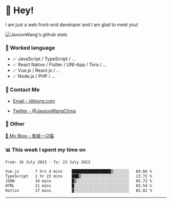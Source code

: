 # 👋 Hey!

I am just a web front-end developer and I am glad to meet you!

![JaxsonWang's github stats](https://github-readme-stats.vercel.app/api?username=JaxsonWang&&show_icons=true&&title_color=1abc9c&&icon_color=1abc9c)


### 📝 Worked language

- ✅ JavaScript / TypeScript / ...
- ✅ React Native / Flutter / UNI-App / Tora / ...
- ✅ Vue.js / React.js / ...
- ✅ Node.js / PHP / ...

### 📮 Contact Me

- [Email - i@iiong.com](mailto:i@iiong.com)

- [Twitter - @JaxsonWangChina](https://twitter.com/JaxsonWangChina)

### 🤪 Other

[📌 My Blog - 淮城一只猫](https://iiong.com)

### 📊 This week I spent my time on

<!--START_SECTION:waka-->

```txt
From: 16 July 2023 - To: 23 July 2023

Vue.js       7 hrs 4 mins    █████████████████▒░░░░░░░   69.66 %
TypeScript   1 hr 23 mins    ███▒░░░░░░░░░░░░░░░░░░░░░   13.72 %
JSON         34 mins         █▒░░░░░░░░░░░░░░░░░░░░░░░   05.72 %
HTML         21 mins         █░░░░░░░░░░░░░░░░░░░░░░░░   03.54 %
Kotlin       17 mins         ▓░░░░░░░░░░░░░░░░░░░░░░░░   02.82 %
```

<!--END_SECTION:waka-->

---
